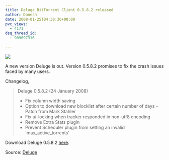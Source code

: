 ```yaml
---
title: Deluge BitTorrent Client 0.5.8.2 released
author: Danesh
date: 2008-01-25T04:30:36+00:00
pvc_views:
  - 4171
dsq_thread_id:
  - 909697316

---
```

![][1]

A new version Deluge is out. Version 0.5.8.2 promises to fix the crash issues faced by many users.

Changelog,

> Deluge 0.5.8.2 (24 January 2008)
> 
>   * Fix column width saving
>   * Option to download new blocklist after certain number of days - Patch from Mark Stahler
>   * Fix ui-locking when tracker responded in non-utf8 encoding
>   * Remove Extra Stats plugin
>   * Prevent Scheduler plugin from setting an invalid 'max\_active\_torrents'

Download Deluge 0.5.8.2 [here][2].

Source: [Deluge][3]

 [1]: http://img214.imageshack.us/img214/3897/deluge0582li0.jpg
 [2]: http://www.deluge-torrent.org/downloads.php
 [3]: http://www.deluge-torrent.org/